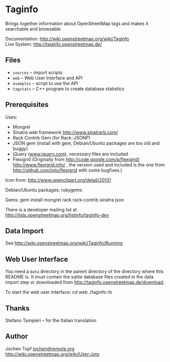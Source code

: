 Taginfo
=======

Brings together information about OpenStreetMap tags and makes it searchable and browsable.

Documentation: <http://wiki.openstreetmap.org/wiki/Taginfo>  
Live System: <http://taginfo.openstreetmap.de/>


Files
-----

* `sources`  – import scripts
* `web`      – Web User Interface and API
* `examples` – script to use the API
* `tagstats` – C++ program to create database statistics


Prerequisites
-------------

Uses:

* Mongrel
* Sinatra web framework <http://www.sinatrarb.com/>
* Rack Contrib Gem (for Rack::JSONP)
* JSON gem (install with gem, Debian/Ubuntu packages are too old and buggy)
* jQuery (www.jquery.com), necessary files are included
* Flexigrid (Originally from <http://code.google.com/p/flexigrid/>
  <http://www.flexigrid.info/> , the version used and included
  is the one from <http://github.com/joto/flexigrid> with
  some bugfixes.)

Icon from:
    <http://www.openclipart.org/detail/20131>

Debian/Ubuntu packages:
    rubygems

Gems:
    gem install mongrel rack rack-contrib sinatra json

There is a developer mailing list at
<http://lists.openstreetmap.org/listinfo/taginfo-dev>


Data Import
-----------

See <http://wiki.openstreetmap.org/wiki/Taginfo/Running>


Web User Interface
------------------

You need a `data` directory in the parent directory of the directory where
this README is. It must contain the sqlite database files created in the
data import step or downloaded from <http://taginfo.openstreetmap.de/download>.

To start the web user interface:
    cd web
    ./taginfo.rb


Thanks
------
Stefano Tampieri – for the Italian translation


Author
------

Jochen Topf <jochen@remote.org>  
<http://wiki.openstreetmap.org/wiki/User:Joto>


